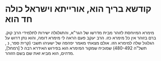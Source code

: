 # קודשא בריך הוא, אורייתא וישראל כולה חד הוא

מימרא המיוחסת לזוהר מבית מדרשו של הגר"א, והתגלגלה ישירות לתלמידי הרב קוק.
ברם בזוהר אין כל מימרא כזו.
הרב יעקב פעם הראה לי מימרא דומה, והוא נתן דרוש על הגלגול שלה למימרא הזו.
אולם מצאתי מאמר יפהפה של ישעיהו תשבי (קרית ספר, נ , תשל"ה 480-492)
שמוכיח שמקור המימרא הוא בפירוש האידרא רבה ל [רמחל], מדהים, הוא מביא זאת שם בשם הזוהר.


